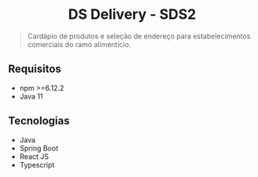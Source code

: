 <h1 align="center">DS Delivery - SDS2</h1>

> Cardápio de produtos e seleção de endereço para estabelecimentos comerciais do ramo alimentício.

## Requisitos
- npm >=6.12.2
- Java 11

## Tecnologias
- Java
- Spring Boot
- React JS
- Typescript
